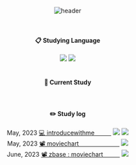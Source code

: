 <div align="center"> 

![header](https://capsule-render.vercel.app/api?type=cylinder&color=000000&height=150&section=header&text=verdantjuly&fontColor=ffffff&fontSize=70&animation=fadeIn&fontAlignY=55&desc=%20&descAlignY=62&descAlign=62)

  
   <br/>
  
####  :clipboard: Studying Language
  
<img src="https://img.shields.io/badge/JavaScript-F7DF1E?style=for-the-badge&logo=JavaScript&logoColor=white">
<img src="https://img.shields.io/badge/node.js-339933?style=for-the-badge&logo=Node.js&logoColor=white">
 
   <br/>
   <br/>
  
#### 📌 Current Study

   
</br>
  
#### :pencil2: Study log


   May, 2023 [💻 introducewithmeㅤㅤㅤ](https://github.com/verdantjuly/codingwithme)
    <img src="https://i.postimg.cc/m2MZxMpT/python-logo-only.png"> <img src="https://i.postimg.cc/fR98fWb2/2023-05-22-11-55-16.png">  
   May, 2023 [📽️ moviechart ㅤㅤㅤㅤㅤㅤㅤ](https://github.com/verdantjuly/moviechart)
    <img src="https://i.postimg.cc/fR98fWb2/2023-05-22-11-55-16.png">  
   June, 2023 [📽️ zbase : moviechartㅤㅤㅤ](https://github.com/verdantjuly/zbase)
   <img src="https://i.postimg.cc/fR98fWb2/2023-05-22-11-55-16.png"></p> 
   

</div>












